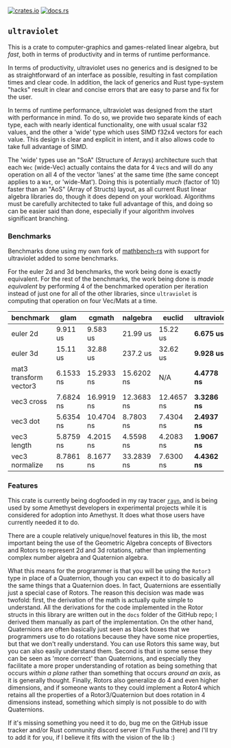 [![crates.io](http://meritbadge.herokuapp.com/ultraviolet)](https://crates.io/crates/ultraviolet)
[![docs.rs](https://docs.rs/ultraviolet/badge.svg)](https://docs.rs/ultraviolet)

## `ultraviolet`

This is a crate to computer-graphics and games-related linear algebra, but *fast*, both in terms
of productivity and in terms of runtime performance.

In terms of productivity, ultraviolet uses no generics and is designed to be as straightforward
of an interface as possible, resulting in fast compilation times and clear code. In addition, the
lack of generics and Rust type-system "hacks" result in clear and concise errors that are easy to
parse and fix for the user.

In terms of runtime performance, ultraviolet was designed from the start with performance in mind.
To do so, we provide two separate kinds of each type, each with nearly identical functionality,
one with usual scalar f32 values, and the other a 'wide' type which uses SIMD f32x4 vectors for
each value. This design is clear and explicit in intent, and it also allows code to
take full advantage of SIMD.

The 'wide' types use an "SoA" (Structure of Arrays) architecture
such that each `Wec` (wide-Vec) actually contains the data for 4 `Vec`s and will do any operation
on all 4 of the vector 'lanes' at the same time (the same concept applies to a `Wat`, or 'wide-Mat').
Doing this is potentially *much* (factor of 10)
faster than an "AoS" (Array of Structs) layout, as all current Rust linear algebra libraries do,
though it does depend on your workload. Algorithms must be carefully architected to take full advantage
of this, and doing so can be easier said than done, especially if your algorithm involves significant
branching.

### Benchmarks

Benchmarks done using my own fork of [mathbench-rs](https://github.com/bitshifter/mathbench-rs) with support for
ultraviolet added to some benchmarks.

For the euler 2d and 3d benchmarks, the work being done is exactly equivalent. For the rest of the benchmarks,
the work being done is *made equivalent* by performing 4 of the benchmarked operation per iteration instead of just
one for all of the other libraries, since `ultraviolet` is computing that operation on four Vec/Mats at a time.

| benchmark              |        glam   |       cgmath   |     nalgebra   |       euclid   |   ultraviolet   |
|------------------------|---------------|----------------|----------------|----------------|-----------------|
| euler 2d               |    9.911 us   |     9.583 us   |     21.99 us   |     15.22 us   |    __6.675 us__ |
| euler 3d               |    15.11 us   |     32.88 us   |     237.2 us   |     32.62 us   |    __9.928 us__ |
| mat3 transform vector3 |   6.1533 ns   |   15.2933 ns   |   15.6202 ns   |      N/A       |   __4.4778 ns__ |
| vec3 cross             |   7.6824 ns   |   16.9919 ns   |   12.3683 ns   |   12.4657 ns   |   __3.3286 ns__ |
| vec3 dot               |   5.6354 ns   |   10.4704 ns   |    8.7803 ns   |    7.4304 ns   |   __2.4937 ns__ |
| vec3 length            |   5.8759 ns   |    4.2015 ns   |    4.5598 ns   |    4.2083 ns   |   __1.9067 ns__ |
| vec3 normalize         |   8.7861 ns   |    8.1677 ns   |   33.2839 ns   |    7.6300 ns   |   __4.4362 ns__ |

### Features

This crate is currently being dogfooded in my ray tracer [`rayn`](https://github.com/termhn/rayn),
and is being used by some Amethyst developers in experimental projects while it is considered for adoption
into Amethyst. It does what those users have currently needed it to do.

There are a couple relatively unique/novel features in this lib, the most important being the use of the Geometric Algebra
concepts of Bivectors and Rotors to represent 2d and 3d rotations, rather than implementing complex number algebra
and Quaternion algebra.

What this means for the programmer is that you will be using the `Rotor3` type in place of
a Quaternion, though you can expect it to do basically all the same things that a Quaternion does. In fact, Quaternions
are essentially just a special case of Rotors. The reason this decision was made was twofold: first, the derivation of
the math is actually quite simple to understand. All the derivations for the code implemented in the Rotor structs in this
library are written out in the `docs` folder of the GitHub repo; I derived them manually as part of the implementation.
On the other hand, Quaternions are often basically just seen as black boxes that we programmers use to do rotations because
they have some nice properties, but that we don't really understand. You can use Rotors this same way, but you can also easily
understand them. Second is that in some sense they can be seen as 'more correct' than Quaternions, and especially they
facilitate a more proper understanding of rotation as being something that occurs *within a plane* rather than something
that occurs *around an axis*, as it is generally thought. Finally, Rotors also generalize do 4 and even higher dimensions,
and if someone wants to they could implement a Rotor4 which retains all the properties of a Rotor3/Quaternion but does rotation
in 4 dimensions instead, something which simply is not possible to do with Quaternions.

If it's missing something you need it to do, bug me on the GitHub issue tracker and/or Rust community discord server
(I'm Fusha there) and I'll try to add it for you, if I believe it fits with the vision of the lib :)
